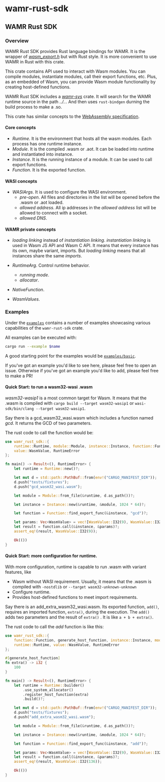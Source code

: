 # wamr-rust-sdk

## WAMR Rust SDK

### Overview

WAMR Rust SDK provides Rust language bindings for WAMR. It is the wrapper
of [*wasm_export.h*](../../../core/iwasm/include/wasm_export.h) but with Rust style.
It is more convenient to use WAMR in Rust with this crate.

This crate contains API used to interact with Wasm modules. You can compile
modules, instantiate modules, call their export functions, etc.
Plus, as an embedded of Wasm, you can provide Wasm module functionality by
creating host-defined functions.

WAMR Rust SDK includes a [*wamr-sys*](../crates/wamr-sys) crate. It will search for
the WAMR runtime source in the path *../..*. And then uses `rust-bindgen` durning
the build process to make a .so.

This crate has similar concepts to the
[WebAssembly specification](https://webassembly.github.io/spec/core/).

#### Core concepts

- *Runtime*. It is the environment that hosts all the wasm modules. Each process has one runtime instance.
- *Module*. It is the compiled .wasm or .aot. It can be loaded into runtime and instantiated into instance.
- *Instance*. It is the running instance of a module. It can be used to call export functions.
- *Function*. It is the exported function.

#### WASI concepts

- *WASIArgs*. It is used to configure the WASI environment.
  - *pre-open*. All files and directories in the list will be opened before the .wasm or .aot loaded.
  - *allowed address*. All ip addresses in the *allowed address* list will be allowed to connect with a socket.
  - *allowed DNS*.

#### WAMR private concepts

- *loading linking* instead of *instantiation linking*. *instantiation linking* is
  used in Wasm JS API and Wasm C API. It means that every instance has its own, maybe
  variant, imports. But *loading linking* means that all instances share the same *imports*.

- *RuntimeArg*. Control runtime behavior.
  - *running mode*.
  - *allocator*.

- *NativeFunction*.

- *WasmValues*.

### Examples

Under the [`examples`](examples) contains a number of examples showcasing various
capabilities of the `wamr-rust-sdk` crate.

All examples can be executed with:

```sh
cargo run --example $name
```

A good starting point for the examples would be [`examples/basic`](examples/basic.rs).

If you've got an example you'd like to see here, please feel free to open an
issue. Otherwise if you've got an example you'd like to add, please feel free
to make a PR!

#### Quick Start: to run a wasm32-wasi .wasm

*wasm32-wasip1* is a most common target for Wasm. It means that the .wasm is compiled with
`cargo build --target wasm32-wasip1` or `wasi-sdk/bin/clang --target wasm32-wasip1`.

Say there is a gcd_wasm32_wasi.wasm which includes a function named *gcd*. It returns the GCD
of two parameters.

The rust code to call the function would be:

```rust
use wamr_rust_sdk::{
    runtime::Runtime, module::Module, instance::Instance, function::Function,
    value::WasmValue, RuntimeError
};

fn main() -> Result<(), RuntimeError> {
    let runtime = Runtime::new()?;

    let mut d = std::path::PathBuf::from(env!("CARGO_MANIFEST_DIR"));
    d.push("tests/fixtures");
    d.push("gcd_wasm32_wasi.wasm");

    let module = Module::from_file(&runtime, d.as_path())?;

    let instance = Instance::new(&runtime, &module, 1024 * 64)?;

    let function = Function::find_export_func(&instance, "gcd")?;

    let params: Vec<WasmValue> = vec![WasmValue::I32(9), WasmValue::I32(27)];
    let result = function.call(&instance, &params)?;
    assert_eq!(result, WasmValue::I32(9));

    Ok(())
}
```

#### Quick Start: more configuration for runtime.

With more configuration, runtime is capable to run .wasm with variant features, like
- Wasm without WASI requirement. Usually, it means that the .wasm is compiled with `-nostdlib`
  or `--target wasm32-unknown-unknown`
- Configure runtime.
- Provides host-defined functions to meet import requirements.

Say there is an add_extra_wasm32_wasi.wasm. Its exported function, `add()`,
requires an imported function, `extra()`, during the execution. The `add()`
adds two parameters and the result of `extra()` . It is like `a + b + extra()`.

The rust code to call the *add* function is like this:

```rust
use wamr_rust_sdk::{
    function::Function, generate_host_function, instance::Instance, module::Module,
    runtime::Runtime, value::WasmValue, RuntimeError
};

#[generate_host_function]
fn extra() -> i32 {
    100
}

fn main() -> Result<(), RuntimeError> {
    let runtime = Runtime::builder()
        .use_system_allocator()
        .register_host_function(extra)
        .build()?;

    let mut d = std::path::PathBuf::from(env!("CARGO_MANIFEST_DIR"));
    d.push("tests/fixtures");
    d.push("add_extra_wasm32_wasi.wasm");

    let module = Module::from_file(&runtime, d.as_path())?;

    let instance = Instance::new(&runtime, &module, 1024 * 64)?;

    let function = Function::find_export_func(&instance, "add")?;

    let params: Vec<WasmValue> = vec![WasmValue::I32(9), WasmValue::I32(27)];
    let result = function.call(&instance, &params)?;
    assert_eq!(result, WasmValue::I32(136));

    Ok(())
}
```
